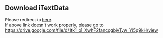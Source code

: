 ## Download iTextData
Please redirect to [here](https://drive.google.com/file/d/1tk1_o1_XwhF2fancogbjvTyw_Yi5q9kH/view).  
If above link doesn't work properly, please go to https://drive.google.com/file/d/1tk1_o1_XwhF2fancogbjvTyw_Yi5q9kH/view

